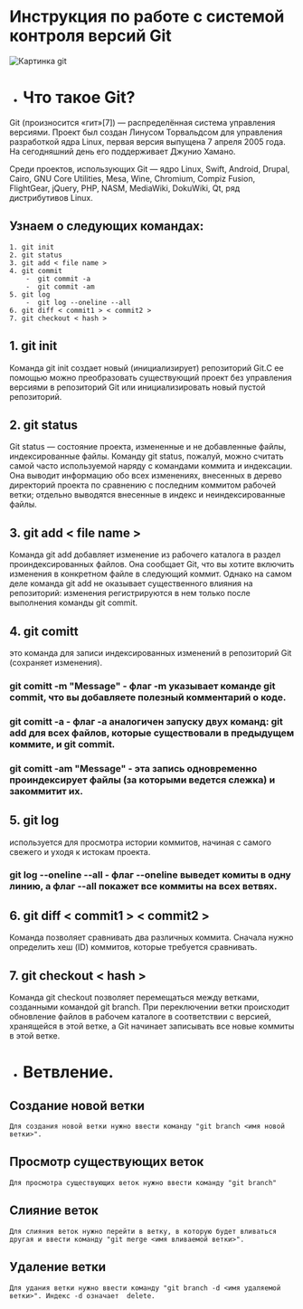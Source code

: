 # **Инструкция по работе с системой контроля версий Git**

![Картинка git](git.jpg)

 - # Что такое Git?

Git (произносится «гит»[7]) — распределённая система управления версиями. Проект был создан Линусом Торвальдсом для управления разработкой ядра Linux, первая версия выпущена 7 апреля 2005 года. На сегодняшний день его поддерживает Джунио Хамано.

Среди проектов, использующих Git — ядро Linux, Swift, Android, Drupal, Cairo, GNU Core Utilities, Mesa, Wine, Chromium, Compiz Fusion, FlightGear, jQuery, PHP, NASM, MediaWiki, DokuWiki, Qt, ряд дистрибутивов Linux.

 ## Узнаем о следующих командах:

    1. git init
    2. git status
    3. git add < file name >
    4. git commit
        -  git commit -a
        -  git commit -am
    5. git log
        -  git log --oneline --all
    6. git diff < commit1 > < commit2 >
    7. git checkout < hash >

## **1. git init**

Команда git init создает новый (инициализирует) репозиторий Git.С ее помощью можно преобразовать существующий проект без управления версиями в репозиторий Git или инициализировать новый пустой репозиторий.

## **2. git status**

Git status — состояние проекта, измененные и не добавленные файлы, индексированные файлы. Команду git status, пожалуй, можно считать самой часто используемой наряду с командами коммита и индексации. Она выводит информацию обо всех изменениях, внесенных в дерево директорий проекта по сравнению с последним коммитом рабочей ветки; отдельно выводятся внесенные в индекс и неиндексированные файлы.

## **3. git add < file name >**

Команда git add добавляет изменение из рабочего каталога в раздел проиндексированных файлов. Она сообщает Git, что вы хотите включить изменения в конкретном файле в следующий коммит. Однако на самом деле команда git add не оказывает существенного влияния на репозиторий: изменения регистрируются в нем только после выполнения команды git commit.

## **4. git comitt**

это команда для записи индексированных изменений в репозиторий Git (сохраняет изменения).

### **git comitt -m "Message"** - флаг -m указывает команде git commit, что вы добавляете полезный комментарий о коде.

### **git comitt -a** - флаг -a аналогичен запуску двух команд: git add для всех файлов, которые существовали в предыдущем коммите, и git commit.

### **git comitt -am "Message"** - эта запись одновременно проиндексирует файлы (за которыми ведется слежка) и закоммитит их.

## **5. git log**

используется для просмотра истории коммитов, начиная с самого свежего и уходя к истокам проекта.

### **git log --oneline --all** - флаг --oneline выведет комиты в одну линию, а флаг --all покажет все коммиты на всех ветвях.

## **6. git diff < commit1 > < commit2 >**

Команда позволяет сравнивать два различных коммита. Сначала нужно определить хеш (ID) коммитов, которые требуется сравнивать. 

## **7. git checkout < hash >**

Команда git checkout позволяет перемещаться между ветками, созданными командой git branch. При переключении ветки происходит обновление файлов в рабочем каталоге в соответствии с версией, хранящейся в этой ветке, а Git начинает записывать все новые коммиты в этой ветке.

- # Ветвление.

## Создание новой ветки

    Для создания новой ветки нужно ввести команду "git branch <имя новой ветки>".

## Просмотр существующих веток

    Для просмотра существующих веток нужно ввести команду "git branch"

## Слияние веток

    Для слияния веток нужно перейти в ветку, в которую будет вливаться другая и ввести команду "git merge <имя вливаемой ветки>".

## Удаление ветки

    Для удания ветки нужно ввести команду "git branch -d <имя удаляемой ветки>". Индекс -d означает  delete.


